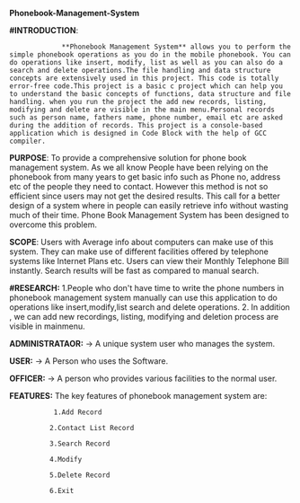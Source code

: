 **Phonebook-Management-System**


**#INTRODUCTION**: 
                 
                 **Phonebook Management System** allows you to perform the simple phonebook operations as you do in the mobile phonebook. You can do operations like insert, modify, list as well as you can also do a search and delete operations.The file handling and data structure concepts are extensively used in this project. This code is totally error-free code.This project is a basic c project which can help you to understand the basic concepts of functions, data structure and file handling. when you run the project the add new records, listing, modifying and delete are visible in the main menu.Personal records such as person name, fathers name, phone number, email etc are asked during the addition of records. This project is a console-based application which is designed in Code Block with the help of GCC compiler.  

**PURPOSE**:
             To provide a comprehensive solution for phone book management system. As we all know People have been relying on the phonebook from many years to get basic info such as Phone no, address etc of the people they need to contact. However this method is not so efficient since users may not get the desired results. This call for a better design of a system where in people can easily retrieve info without wasting much of their time. Phone Book Management System has been designed to overcome this problem.

**SCOPE**:
           Users with Average info about computers can make use of this system. They can make use of different facilities offered by telephone systems like Internet Plans etc. Users can view their Monthly Telephone Bill instantly. Search results will be fast as compared to manual search.


**#RESEARCH:**
        1.People who don't have time to write  the phone numbers in phonebook management system manually can use this application to do operations like insert,modify,list search and delete operations.
        2. In addition , we can add new recordings, listing, modifying and deletion process are visible in mainmenu.


**ADMINISTRATAOR:**
       -> A unique system user who manages the system.
       
**USER:**
       -> A Person who uses the Software.
      
       
**OFFICER:** 
       -> A person who provides various facilities to the normal user. 
       
**FEATURES:**
      The key features of phonebook management system are:
               
               1.Add Record
              
              2.Contact List Record
              
              3.Search Record
              
              4.Modify
              
              5.Delete Record
              
              6.Exit
